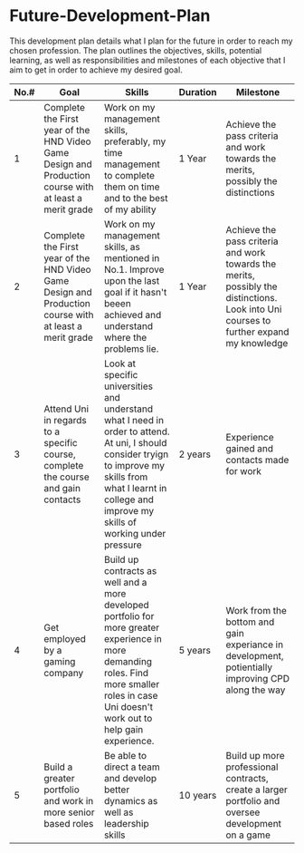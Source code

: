 # Future-Development-Plan

This development plan details what I plan for the future in order to reach my chosen profession. The plan outlines the objectives, skills, potential learning, as well as responsibilities and milestones of each objective that I aim to get in order to achieve my desired goal.

|No.#|Goal|Skills|Duration|Milestone|
|----|----|----|----|----|
|1|Complete the First year of the HND Video Game Design and Production course with at least a merit grade|Work on my management skills, preferably, my time management to complete them on time and to the best of my ability|1 Year|Achieve the pass criteria and work towards the merits, possibly the distinctions|
|2|Complete the First year of the HND Video Game Design and Production course with at least a merit grade|Work on my management skills, as mentioned in No.1. Improve upon the last goal if it hasn't beeen achieved and understand where the problems lie.|1 Year|Achieve the pass criteria and work towards the merits, possibly the distinctions. Look into Uni courses to further expand my knowledge|
|3|Attend Uni in regards to a specific course, complete the course and gain contacts|Look at specific universities and understand what I need in order to attend. At uni, I should consider tryign to improve my skills from what I learnt in college and improve my skills of working under pressure|2 years|Experience gained and contacts made for work|
|4|Get employed by a gaming company|Build up contracts as well and a more developed portfolio for more greater experience in more demanding roles. Find more smaller roles in case Uni doesn't work out to help gain experience.|5 years|Work from the bottom and gain experiance in development, potientially improving CPD along the way|
|5|Build a greater portfolio and work in more senior based roles|Be able to direct a team and develop better dynamics as well as leadership skills|10 years|Build up more professional contracts, create a larger portfolio and oversee development on a game |
